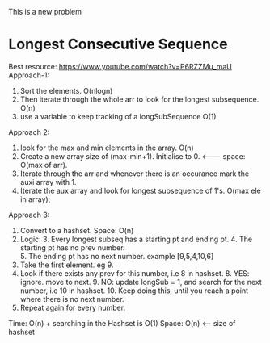 This is a new problem

<h1>  Longest Consecutive Sequence
</h1>

Best resource: https://www.youtube.com/watch?v=P6RZZMu_maU
Approach-1:
1. Sort the elements. O(nlogn)
2. Then iterate through the whole arr to look for the longest subsequence. O(n)
3. use a variable to keep tracking of a longSubSequence O(1)

Approach 2: 
1. look for the max and min elements in the array. O(n)
2. Create a new array size of (max-min+1). Initialise to 0. <--- space: O(max of arr). 
3. Iterate through the arr and whenever there is an occurance mark the auxi array with 1.
3. Iterate the aux array and look for longest subsequence of 1's. O(max ele in array);

Approach 3:
1. Convert to a hashset. Space: O(n)
2. Logic:
   3. Every longest subseq has a starting pt and ending pt.
      4. The starting pt has no prev number.  
      5. The ending pt has no next number.
example [9,5,4,10,6]
6. Take the first element. eg 9.
7. Look if there exists any prev for this number, i.e 8 in hashset.
   8. YES: ignore. move to next.
   9. NO: update longSub = 1, and search for the next number, i.e 10 in hashset.
   10. Keep doing this, until you reach a point where there is no next number.
11. Repeat again for every number.

Time: O(n) + searching in the Hashset is O(1)
Space: O(n) <-- size of hashset
   
